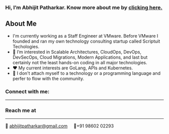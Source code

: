 ### Hi, I’m Abhijit Patharkar. Know more about me by <a href="https://abhijit-patharkar.github.io/">clicking here.</a>

About Me
---
- I'm currently working as a Staff Engineer at VMware. Before VMware I founded and ran my own technology consulting startup called Scriptuit Techologies.
- :eyes: I’m interested in Scalable Architectures, CloudOps, DevOps, DevSecOps, Cloud Migrations, Modern Applications, and last but certainly not the least hands-on coding in all major technologies.
- :heart: My current interests are GoLang, APIs and Kubernetes.
- 🌱 I don't attach myself to a technology or a programming language and perfer to flow with the community.

### Connect with me:
---

### Reach me at
---
:email: abhijitpatharkar@gmail.com &nbsp;&nbsp;&nbsp;  :iphone:+91 98602 02293
